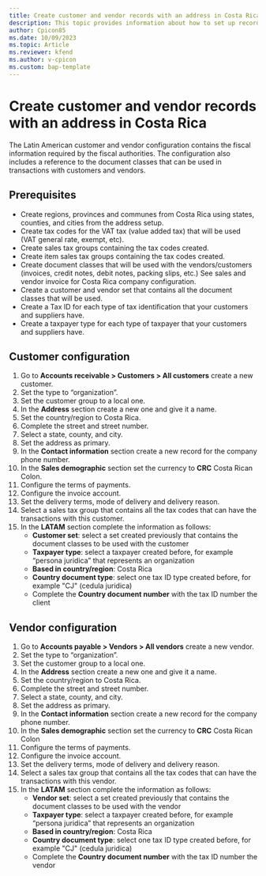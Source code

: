 ```yaml
---
title: Create customer and vendor records with an address in Costa Rica
description: This topic provides information about how to set up records for customers and vendors located in Costa Rica. 
author: Cpicon85
ms.date: 10/09/2023
ms.topic: Article
ms.reviewer: kfend
ms.author: v-cpicon
ms.custom: bap-template
---
```


# Create customer and vendor records with an address in Costa Rica

The Latin American customer and vendor configuration contains the fiscal information required by the fiscal authorities. The configuration also includes a reference to the document classes that can be used in transactions with customers and vendors.
## Prerequisites

* Create regions, provinces and communes from Costa Rica using states, counties, and cities from the address setup.
* Create tax codes for the VAT tax (value added tax) that will be used (VAT general rate, exempt, etc).
* Create sales tax groups containing the tax codes created.
* Create item sales tax groups containing the tax codes created.
* Create document classes that will be used with the vendors/customers (invoices, credit notes, debit notes, packing slips, etc.) See sales and vendor invoice for Costa Rica company configuration.
* Create a customer and vendor set that contains all the document classes that will be used.
* Create a Tax ID for each type of tax identification that your customers and suppliers have.
* Create a taxpayer type for each type of taxpayer that your customers and suppliers have.

## Customer configuration

1. Go to **Accounts receivable > Customers > All customers** create a new customer.
2. Set the type to “organization”.
3. Set the customer group to a local one.
4. In the **Address** section create a new one and give it a name.
5. Set the country/region to Costa Rica.
6. Complete the street and street number.
7. Select a state, county, and city. 
8. Set the address as primary.
9. In the **Contact information** section create a new record for the company phone number. 
10. In the **Sales demographic** section set the currency to **CRC** Costa Rican Colon.
11. Configure the terms of payments.
12. Configure the invoice account.
13. Set the delivery terms, mode of delivery and delivery reason.
14. Select a sales tax group that contains all the tax codes that can have the transactions with this customer.
15. In the **LATAM** section complete the information as follows:
    * **Customer set**: select a set created previously that contains the document classes to be used with the customer
    * **Taxpayer type**: select a taxpayer created before, for example “persona juridica” that represents an organization
    * **Based in country/region**: Costa Rica
    * **Country document type**: select one tax ID type created before, for example "CJ" (cedula juridica)
    * Complete the **Country document number** with the tax ID number the client

## Vendor configuration

1. Go to **Accounts payable > Vendors > All vendors** create a new vendor.
2. Set the type to “organization”.
3. Set the customer group to a local one.
4. In the **Address** section create a new one and give it a name.
5. Set the country/region to Costa Rica.
6. Complete the street and street number.
7. Select a state, county, and city. 
8. Set the address as primary.
9. In the **Contact information** section create a new record for the company phone number. 
10. In the **Sales demographic** section set the currency to **CRC** Costa Rican Colon
11. Configure the terms of payments.
12. Configure the invoice account.
13. Set the delivery terms, mode of delivery and delivery reason.
14. Select a sales tax group that contains all the tax codes that can have the transactions with this vendor.
15. In the **LATAM** section complete the information as follows:
      * **Vendor set**: select a set created previously that contains the document classes to be used with the vendor
      * **Taxpayer type**: select a taxpayer created before, for example “persona juridica” that represents an organization
    * **Based in country/region**: Costa Rica
    * **Country document type**: select one tax ID type created before, for example "CJ" (cedula juridica)
    * Complete the **Country document number** with the tax ID number the vendor
